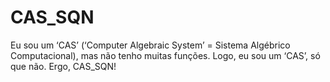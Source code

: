 # CAS_SQN
Eu sou um ‘CAS’ (‘Computer Algebraic System’ = Sistema Algébrico Computacional), mas não tenho muitas funções. Logo, eu sou um ‘CAS’, só que não. Ergo, CAS_SQN!
